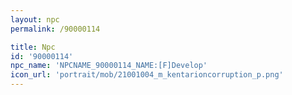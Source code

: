 ```yaml
---
layout: npc
permalink: /90000114

title: Npc
id: '90000114'
npc_name: 'NPCNAME_90000114_NAME:[F]Develop'
icon_url: 'portrait/mob/21001004_m_kentarioncorruption_p.png'
---
```

